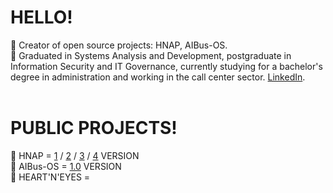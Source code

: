 # HELLO! 
🧿 Creator of open source projects: HNAP, AIBus-OS. <br>
🧿 Graduated in Systems Analysis and Development, postgraduate in Information Security and IT Governance, currently studying for a bachelor's degree in administration and working in the call center sector. [LinkedIn](https://www.linkedin.com/in/samuelcavalcanticosta/).<br>
<br>

# PUBLIC PROJECTS!
🧿 HNAP = [1](https://github.com/SamuelCavalcantiCosta/Not-Here---Anti-Pentest-1.0) / [2](https://github.com/SamuelCavalcantiCosta/HERE-NOT-ANTI-PENTEST-2.0) / [3](https://github.com/SamuelCavalcantiCosta/HERE-NOT-ANTI-PENTEST-3.0) / [4](https://github.com/SamuelCavalcantiCosta/HERE-NOT-ANTI-PENTEST-4.0-HNAP-4.0-) VERSION <br>
🧿 AIBus-OS = [1.0](https://github.com/SamuelCavalcantiCosta/AIBus-OS-1.0) VERSION <br>
🧿 HEART'N'EYES = <br>
